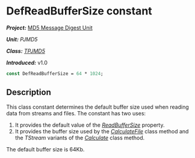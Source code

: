 # DefReadBufferSize constant

***Project:*** [MD5 Message Digest Unit](../API.md)

***Unit:*** _PJMD5_

***Class:*** [_TPJMD5_](./TPJMD5.md)

***Introduced:*** v1.0

```pascal
const DefReadBufferSize = 64 * 1024;
```

## Description

This class constant determines the default buffer size used when reading data from streams and files. The constant has two uses:

1. It provides the default value of the [_ReadBufferSize_](./TPJMD5-ReadBufferSize.md) property.
2. It provides the buffer size used by the [_CalculateFile_](./TPJMD5-CalculateFile.md) class method and the _TStream_ variants of the [_Calculate_](./TPJMD5-Calculate.md) class method.

The default buffer size is 64Kb.
